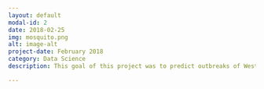 ```yaml
---
layout: default
modal-id: 2
date: 2018-02-25
img: mosquito.png
alt: image-alt
project-date: February 2018
category: Data Science
description: This goal of this project was to predict outbreaks of West Nile Virus in Chicago. The data came from a Kaggle contest in 2013.

---
```

